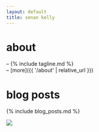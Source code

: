 ```yaml
---
layout: default
title: senan kelly
---
```


# about
<p markdown="1">– {% include tagline.md %}<br />
– [more]({{ '/about' | relative_url }})</p>

# blog posts
{% include blog_posts.md %}

<img class="fullwidth" src="{{ '/purdy.jpg' | relative_url }}">
